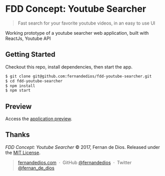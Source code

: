 FDD Concept: Youtube Searcher
=========

> Fast search for your favorite youtube videos, in an easy to use UI

Working prototype of a youtube searcher web application, built with ReactJs, Youtube API

Getting Started
------------

Checkout this repo, install dependencies, then start the app.

```html
$ git clone git@github.com:fernandedios/fdd-youtube-searcher.git
$ cd fdd-youtube-searcher
$ npm install
$ npm start
```

Preview
---------
Access the [application preview].

Thanks
------

*FDD Concept: Youtube Searcher* © 2017, Fernan de Dios. Released under the [MIT License].<br>

> [fernandedios.com](http://fernandedios.com) &nbsp;&middot;&nbsp;
> GitHub [@fernandedios](https://github.com/fernandedios) &nbsp;&middot;&nbsp;
> Twitter [@fernan_de_dios](https://twitter.com/fernan_de_dios)

[MIT License]: http://mit-license.org/
[application preview]: https://video-sampler.herokuapp.com/
